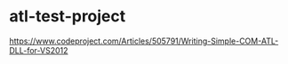 # atl-test-project

https://www.codeproject.com/Articles/505791/Writing-Simple-COM-ATL-DLL-for-VS2012
